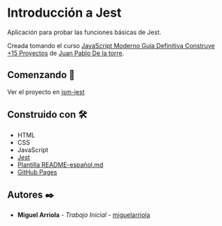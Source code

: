 # Introducción a Jest

Aplicación para probar las funciones básicas de Jest.

Creada tomando el curso [JavaScript Moderno Guía Definitiva Construye +15 Proyectos](https://www.udemy.com/course/javascript-moderno-guia-definitiva-construye-10-proyectos/) de [Juan Pablo De la torre](https://www.udemy.com/user/juanpablodelatorrevaldez/).

## Comenzando 🚀

Ver el proyecto en [jsm-jest](https://miguelarriola.github.io/jsm-jest/)

## Construido con 🛠️

- HTML
- CSS
- JavaScript
- [Jest](https://jestjs.io/)
- [Plantilla README-español.md](https://gist.github.com/Villanuevand/6386899f70346d4580c723232524d35a)
- [GitHub Pages](https://pages.github.com/)

## Autores ✒️

- **Miguel Arriola** - _Trabajo Inicial_ - [miguelarriola](https://github.com/miguelarriola)

<!-- Agregar proyecto a GitHub Pages -->

<!--
git init
git checkout -b gh-pages
git remote add origin https://github.com/miguelarriola/jsm-jest.git
git add .
git commit -m "primer commit"
git push -u origin gh-pages
    (puede solicitar autenticación)
 -->
